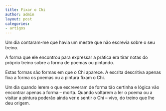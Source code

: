 ```yaml
---
title: Fixar o Chi
author: admin
layout: post
categories:
- artigos
---
```

Um dia contaram-me que havia um mestre que não escrevia sobre o seu treino.

A forma que ele encontrou para expressar a prática era tirar notas do próprio treino sobre a forma de poemas ou pintando.

Estas formas são formas em que o Chi aparece. A escrita descritiva apenas fixa a forma os poemas ou a pintura fixam o Chi.

Um dia quando lerem o que escreveram de forma tão certinha e lógica vão encontrar apenas a forma &#8211; morta. Quando voltarem a ler o poema ou a visitar a pintura poderão ainda ver e sentir o Chi &#8211; vivo, do treino que lhe deu origem.
